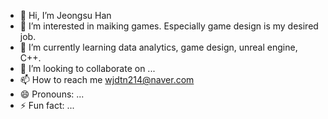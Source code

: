 - 👋 Hi, I’m Jeongsu Han
- 👀 I’m interested in maiking games. Especially game design is my desired job.
- 🌱 I’m currently learning data analytics, game design, unreal engine, C++.
- 💞️ I’m looking to collaborate on ...
- 📫 How to reach me wjdtn214@naver.com
- 😄 Pronouns: ...
- ⚡ Fun fact: ...

<!---
JS-HAN214/JS-HAN214 is a ✨ special ✨ repository because its `README.md` (this file) appears on your GitHub profile.
You can click the Preview link to take a look at your changes.
--->
